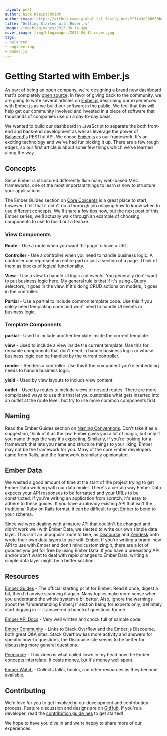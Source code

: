 ```yaml
---
layout: post
author: Nick Kleinschmidt
author_image: https://github-camo.global.ssl.fastly.net/2f7fa3d236660ba5907d676aa660cae6d1ac01de/687474703a2f2f626c6f672e62616c616e6365647061796d656e74732e636f6d2f696d672f617574686f72732f6e69635f6b6c65696e7363686d6964742e706e67
title: "Getting Started with Ember.js"
image: /img/blogimages/2013-06-14.jpg
cover_image: /img/blogimages/2013-06-14-cover.jpg
tags:
- balanced
- engineering
- ember.js
---
```


# Getting Started with Ember.js

As part of being an [open company](http://www.fastcolabs.com/3008944/open-company/why-i-made-my-payments-startup-an-open-company), we're designing a [brand new dashboard](https://dashboard.balancedpayments.com/) that's completely [open source](https://github.com/balanced/balanced-dashboard). In favor of giving back to the community, we are going to write several articles on [Ember.js](http://emberjs.com/) describing our experiences with Ember.js as we build our software in the public. We feel that this will help get our community involved and invested in a piece of software that thousands of companies use on a day-to-day basis.

We wanted to build our dashboard in JavaScript to separate the both front-end and back-end development as well as leverage the power of [Balanced's](https://balancedpayments.com/) RESTful API. We chose [Ember.js](http://emberjs.com/) as our framework. It's an exciting technology and we've had fun picking it up. There are a few rough edges, so our first article is about some few things which we've learned along the way.

## Concepts

Since Ember is structured differently than many web-based MVC frameworks, one of the most important things to learn is how to structure your applications.

The Ember Guides section on [Core Concepts](http://emberjs.com/guides/concepts/core-concepts/) is a great place to start, however, I felt that it didn't do a thorough job relaying how to know when to use different concepts. We'll share a few tips now, but the next post of this Ember series, we'll actually walk through an example of choosing components to use to build out a feature.

### View Components

**Route** - Use a route when you want the page to have a URL.

**Controller** - Use a controller when you need to handle business logic. A controller can represent an entire part or just a section of a page. Think of them as blocks of logical functionality.

**View** - Use a view to handle UI logic and events. You generally don't want to put business logic here. My general rule is that if it's using JQuery selectors, it goes in the view. If it's doing CRUD actions on models, it goes in the controller.

**Partial** - Use a partial to include common template code. Use this if you solely need templating code and won't need to handle UI events or business logic.

### Template Components

**partial** - Used to include another template inside the current template.

**view** - Used to include a view inside the current template. Use this for reusable components that don't need to handle business logic or whose business logic can be handled by the current controller.

**render** - Renders a controller. Use this if the component you're embedding needs to handle business logic.

**yield** - Used by view layouts to include view content.

**outlet** - Used by routes to include views of nested routes. There are more complicated ways to use this that let you customize what gets inserted into an outlet at the route level, but try to use more common components first.

## Naming

Read the Ember Guides section on [Naming Conventions](http://emberjs.com/guides/concepts/naming-conventions/). Don't take it as a suggestion, think of it as the law. Ember gives you a lot of magic, but only if you name things the way it's expecting. Similarly, if you're looking for a framework that lets you name and structure things to your liking, Ember may not be the framework for you. Many of the core Ember developers came from Rails, and the framework is similarly opinionated.

## Ember Data

We wasted a good amount of time at the start of the project trying to get Ember Data working with our data model. There's a certain way Ember Data expects your API responses to be formatted and your URLs to be constructed. If you're writing an application from scratch, it's easy to adhere to these guides. If you have an already existing API that isn't the traditional Ruby on Rails format, it can be difficult to get Ember to bend to your schema.

Since we were dealing with a mature API that couldn't be changed and didn't work well with Ember Data, we elected to write our own simple data layer. This isn't an unpopular route to take, as [Discourse](https://github.com/discourse/discourse) and [Zendesk](https://github.com/zendesk/ember-resource) both wrote their own data layers to use with Ember. If you're writing a brand-new API to use with Ember and don't mind customizing it, there are a lot of goodies you get for free by using Ember Data. If you have a preexisting API and/or don't want to deal with rapid changes to Ember Data, writing a simple data layer might be a better solution.

## Resources

[Ember Guides](http://emberjs.com/guides/) - The official starting point for Ember. Read it once, digest a bit, then I'd advise scanning it again. Many topics make more sense when you understand the whole system a bit better. Also, ignore the warnings about the 'Understanding Ember.js' section being for experts only; definitely start digging in -- it answered a bunch of questions for me.

[Ember API Docs](http://emberjs.com/api/) - Very well written and chock full of sample code.

[Ember Community](http://emberjs.com/community/) - Links to Stack Overflow and the Ember.js Discourse, both great Q&A sites. Stack Overflow has more activity and answers for specific how-to questions, the Discourse site seems to be better for discussing more general questions.

[Peepcode](https://peepcode.com/products/emberjs) - This video is what nailed down in my head how the Ember concepts interrelate. It costs money, but it's money well spent.

[Ember Watch](http://emberwatch.com/) - Collects talks, books, and other resources as they become available.

## Contributing

We'd love for you to get involved in our development and contribution process. Feature discussion and designs are on [GitHub](https://github.com/balanced/balanced-dashboard/issues). If you're a developer, read the [contribution guidelines](https://github.com/balanced/balanced-dashboard/blob/master/CONTRIBUTING.md) to get started!

We hope to have you dive in and we're happy to share more of our experiences.
